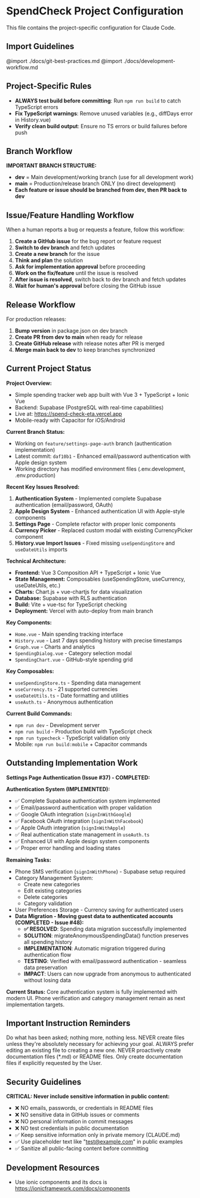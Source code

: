 # SpendCheck Project Configuration

This file contains the project-specific configuration for Claude Code.

## Import Guidelines

@import ./docs/git-best-practices.md
@import ./docs/development-workflow.md

## Project-Specific Rules

- **ALWAYS test build before committing**: Run `npm run build` to catch TypeScript errors
- **Fix TypeScript warnings**: Remove unused variables (e.g., diffDays error in History.vue)  
- **Verify clean build output**: Ensure no TS errors or build failures before push

## Branch Workflow

**IMPORTANT BRANCH STRUCTURE:**
- **dev** = Main development/working branch (use for all development work)
- **main** = Production/release branch ONLY (no direct development)
- **Each feature or issue should be branched from dev, then PR back to dev**

## Issue/Feature Handling Workflow

When a human reports a bug or requests a feature, follow this workflow:
1. **Create a GitHub issue** for the bug report or feature request
2. **Switch to dev branch** and fetch updates
3. **Create a new branch** for the issue
4. **Think and plan** the solution
5. **Ask for implementation approval** before proceeding
6. **Work on the fix/feature** until the issue is resolved
7. **After issue is resolved**, switch back to dev branch and fetch updates
8. **Wait for human's approval** before closing the GitHub issue

## Release Workflow

For production releases:
1. **Bump version** in package.json on dev branch
2. **Create PR from dev to main** when ready for release
3. **Create GitHub release** with release notes after PR is merged
4. **Merge main back to dev** to keep branches synchronized

## Current Project Status

**Project Overview:**
- Simple spending tracker web app built with Vue 3 + TypeScript + Ionic Vue
- Backend: Supabase (PostgreSQL with real-time capabilities)
- Live at: https://spend-check-eta.vercel.app
- Mobile-ready with Capacitor for iOS/Android

**Current Branch Status:**
- Working on `feature/settings-page-auth` branch (authentication implementation)
- Latest commit: `daf10b1` - Enhanced email/password authentication with Apple design system
- Working directory has modified environment files (.env.development, .env.production)

**Recent Key Issues Resolved:**
1. **Authentication System** - Implemented complete Supabase authentication (email/password, OAuth)
2. **Apple Design System** - Enhanced authentication UI with Apple-style components
3. **Settings Page** - Complete refactor with proper Ionic components
4. **Currency Picker** - Replaced custom modal with existing CurrencyPicker component
5. **History.vue Import Issues** - Fixed missing `useSpendingStore` and `useDateUtils` imports

**Technical Architecture:**
- **Frontend:** Vue 3 Composition API + TypeScript + Ionic Vue
- **State Management:** Composables (useSpendingStore, useCurrency, useDateUtils, etc.)
- **Charts:** Chart.js + vue-chartjs for data visualization
- **Database:** Supabase with RLS authentication
- **Build:** Vite + vue-tsc for TypeScript checking
- **Deployment:** Vercel with auto-deploy from main branch

**Key Components:**
- `Home.vue` - Main spending tracking interface
- `History.vue` - Last 7 days spending history with precise timestamps
- `Graph.vue` - Charts and analytics
- `SpendingDialog.vue` - Category selection modal
- `SpendingChart.vue` - GitHub-style spending grid

**Key Composables:**
- `useSpendingStore.ts` - Spending data management
- `useCurrency.ts` - 21 supported currencies
- `useDateUtils.ts` - Date formatting and utilities
- `useAuth.ts` - Anonymous authentication

**Current Build Commands:**
- `npm run dev` - Development server
- `npm run build` - Production build with TypeScript check
- `npm run typecheck` - TypeScript validation only
- Mobile: `npm run build:mobile` + Capacitor commands

## Outstanding Implementation Work

**Settings Page Authentication (Issue #37) - COMPLETED:**

**Authentication System (IMPLEMENTED):**
- ✅ Complete Supabase authentication system implemented
- ✅ Email/password authentication with proper validation
- ✅ Google OAuth integration (`signInWithGoogle`)
- ✅ Facebook OAuth integration (`signInWithFacebook`) 
- ✅ Apple OAuth integration (`signInWithApple`)
- ✅ Real authentication state management in `useAuth.ts`
- ✅ Enhanced UI with Apple design system components
- ✅ Proper error handling and loading states

**Remaining Tasks:**
- Phone SMS verification (`signInWithPhone`) - Supabase setup required
- Category Management System:
  - Create new categories
  - Edit existing categories  
  - Delete categories
  - Category validation
- User Preferences Storage - Currency saving for authenticated users
- **Data Migration - Moving guest data to authenticated accounts (COMPLETED - Issue #48):**
  - **✅ RESOLVED**: Spending data migration successfully implemented
  - **SOLUTION**: migrateAnonymousSpendingData() function preserves all spending history
  - **IMPLEMENTATION**: Automatic migration triggered during authentication flow
  - **TESTING**: Verified with email/password authentication - seamless data preservation
  - **IMPACT**: Users can now upgrade from anonymous to authenticated without losing data

**Current Status:** Core authentication system is fully implemented with modern UI. Phone verification and category management remain as next implementation targets.

## Important Instruction Reminders

Do what has been asked; nothing more, nothing less.
NEVER create files unless they're absolutely necessary for achieving your goal.
ALWAYS prefer editing an existing file to creating a new one.
NEVER proactively create documentation files (*.md) or README files. Only create documentation files if explicitly requested by the User.

## Security Guidelines

**CRITICAL: Never include sensitive information in public content:**
- ❌ NO emails, passwords, or credentials in README files
- ❌ NO sensitive data in GitHub issues or comments
- ❌ NO personal information in commit messages
- ❌ NO test credentials in public documentation
- ✅ Keep sensitive information only in private memory (CLAUDE.md)
- ✅ Use placeholder text like "test@example.com" in public examples
- ✅ Sanitize all public-facing content before committing

## Development Resources

- Use ionic components and its docs is https://ionicframework.com/docs/components
